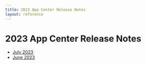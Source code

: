 ```yaml
---
title: 2023 App Center Release Notes
layout: reference
---
```


# 2023 App Center Release Notes

* [July 2023](./app-center/app-center-2023-07-27.html)
* [June 2023](./app-center-2023-06-02.html)

